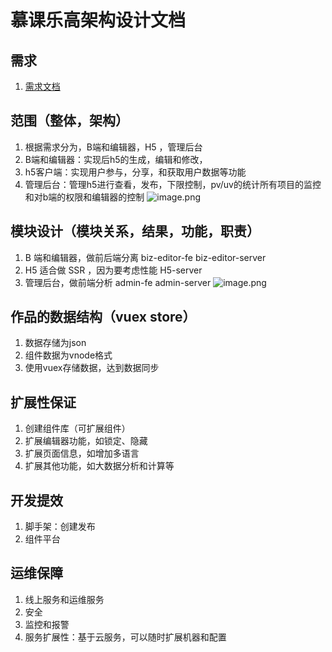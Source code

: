 # 慕课乐高架构设计文档
## 需求
 1. [需求文档](https://www.yuque.com/books/share/af79538c-09eb-4ddd-bfb7-599816c233bf) 
## 范围（整体，架构）
 1. 根据需求分为，B端和编辑器，H5 ，管理后台
 2. B端和编辑器：实现后h5的生成，编辑和修改，
 3. h5客户端：实现用户参与，分享，和获取用户数据等功能
 4. 管理后台：管理h5进行查看，发布，下限控制，pv/uv的统计所有项目的监控和对b端的权限和编辑器的控制
 ![image.png](https://img.mukewang.com/wiki/5fdac5fd08b94b2514200948.jpg)
## 模块设计（模块关系，结果，功能，职责）
 1. B 端和编辑器，做前后端分离
   biz-editor-fe
   biz-editor-server
 2. H5 适合做 SSR ，因为要考虑性能
   H5-server
 3. 管理后台，做前端分析
   admin-fe
   admin-server
 ![image.png](./Images/模块.jpg)

## 作品的数据结构（vuex store）
 1. 数据存储为json
 2. 组件数据为vnode格式
 3. 使用vuex存储数据，达到数据同步

## 扩展性保证
 1. 创建组件库（可扩展组件）
 2. 扩展编辑器功能，如锁定、隐藏
 3. 扩展页面信息，如增加多语言
 4. 扩展其他功能，如大数据分析和计算等  
## 开发提效
 1. 脚手架：创建发布
 2. 组件平台
## 运维保障
 1. 线上服务和运维服务
 2. 安全
 3. 监控和报警
 4. 服务扩展性：基于云服务，可以随时扩展机器和配置